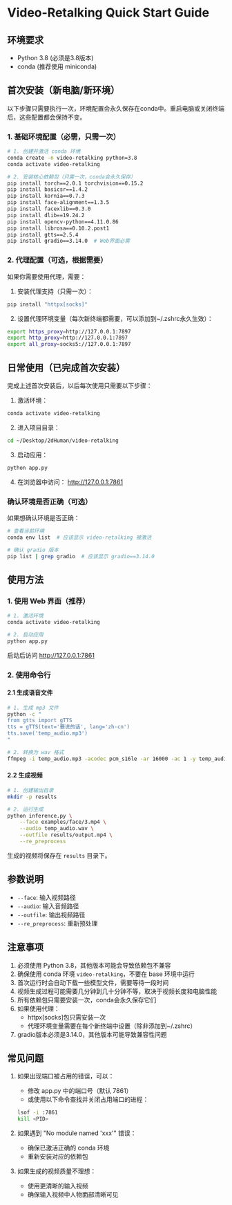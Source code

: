 # Video-Retalking Quick Start Guide

## 环境要求
- Python 3.8 (必须是3.8版本)
- conda (推荐使用 miniconda)

## 首次安装（新电脑/新环境）
以下步骤只需要执行一次，环境配置会永久保存在conda中。重启电脑或关闭终端后，这些配置都会保持不变。

### 1. 基础环境配置（必需，只需一次）
```bash
# 1. 创建并激活 conda 环境
conda create -n video-retalking python=3.8
conda activate video-retalking

# 2. 安装核心依赖包（只需一次，conda会永久保存）
pip install torch==2.0.1 torchvision==0.15.2
pip install basicsr==1.4.2
pip install kornia==0.7.3
pip install face-alignment==1.3.5
pip install facexlib==0.3.0
pip install dlib==19.24.2
pip install opencv-python==4.11.0.86
pip install librosa==0.10.2.post1
pip install gtts==2.5.4
pip install gradio==3.14.0  # Web界面必需
```

### 2. 代理配置（可选，根据需要）
如果你需要使用代理，需要：
1. 安装代理支持（只需一次）：
```bash
pip install "httpx[socks]"
```

2. 设置代理环境变量（每次新终端都需要，可以添加到~/.zshrc永久生效）：
```bash
export https_proxy=http://127.0.0.1:7897
export http_proxy=http://127.0.0.1:7897
export all_proxy=socks5://127.0.0.1:7897
```

## 日常使用（已完成首次安装）
完成上述首次安装后，以后每次使用只需要以下步骤：

1. 激活环境：
```bash
conda activate video-retalking
```

2. 进入项目目录：
```bash
cd ~/Desktop/2dHuman/video-retalking
```

3. 启动应用：
```bash
python app.py
```

4. 在浏览器中访问：
   http://127.0.0.1:7861

### 确认环境是否正确（可选）
如果想确认环境是否正确：
```bash
# 查看当前环境
conda env list  # 应该显示 video-retalking 被激活

# 确认 gradio 版本
pip list | grep gradio  # 应该显示 gradio==3.14.0
```

## 使用方法

### 1. 使用 Web 界面（推荐）
```bash
# 1. 激活环境
conda activate video-retalking

# 2. 启动应用
python app.py
```
启动后访问 http://127.0.0.1:7861

### 2. 使用命令行
#### 2.1 生成语音文件
```bash
# 1. 生成 mp3 文件
python -c "
from gtts import gTTS
tts = gTTS(text='要说的话', lang='zh-cn')
tts.save('temp_audio.mp3')
"

# 2. 转换为 wav 格式
ffmpeg -i temp_audio.mp3 -acodec pcm_s16le -ar 16000 -ac 1 -y temp_audio.wav
```

#### 2.2 生成视频
```bash
# 1. 创建输出目录
mkdir -p results

# 2. 运行生成
python inference.py \
    --face examples/face/3.mp4 \
    --audio temp_audio.wav \
    --outfile results/output.mp4 \
    --re_preprocess
```

生成的视频将保存在 `results` 目录下。

## 参数说明
- `--face`: 输入视频路径
- `--audio`: 输入音频路径
- `--outfile`: 输出视频路径
- `--re_preprocess`: 重新预处理

## 注意事项
1. 必须使用 Python 3.8，其他版本可能会导致依赖包不兼容
2. 确保使用 conda 环境 `video-retalking`，不要在 base 环境中运行
3. 首次运行时会自动下载一些模型文件，需要等待一段时间
4. 视频生成过程可能需要几分钟到几十分钟不等，取决于视频长度和电脑性能
5. 所有依赖包只需要安装一次，conda会永久保存它们
6. 如果使用代理：
   - httpx[socks]包只需安装一次
   - 代理环境变量需要在每个新终端中设置（除非添加到~/.zshrc）
7. gradio版本必须是3.14.0，其他版本可能导致兼容性问题

## 常见问题
1. 如果出现端口被占用的错误，可以：
   - 修改 app.py 中的端口号（默认 7861）
   - 或使用以下命令查找并关闭占用端口的进程：
   ```bash
   lsof -i :7861
   kill <PID>
   ```

2. 如果遇到 "No module named 'xxx'" 错误：
   - 确保已激活正确的 conda 环境
   - 重新安装对应的依赖包

3. 如果生成的视频质量不理想：
   - 使用更清晰的输入视频
   - 确保输入视频中人物面部清晰可见
